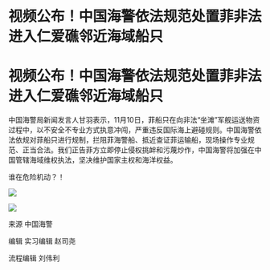 # 视频公布！中国海警依法规范处置菲非法进入仁爱礁邻近海域船只

# 视频公布！中国海警依法规范处置菲非法进入仁爱礁邻近海域船只

中国海警局新闻发言人甘羽表示，11月10日，菲船只在向非法“坐滩”军舰运送物资过程中，以不安全不专业方式执意冲闯，严重违反国际海上避碰规则。中国海警依法依规对菲船只进行规制，拦阻菲海警船、抵近查证菲运输船，现场操作专业规范、正当合法。我们正告菲方立即停止侵权挑衅和污蔑炒作，中国海警将加强在中国管辖海域维权执法，坚决维护国家主权和海洋权益。

谁在危险机动？！

![](https://inews.gtimg.com/om_bt/Obgmo_QPE1nvJUMH8gOlHK870GxxPA4eb07g5SoddS6RwAA/1000)

![](https://inews.gtimg.com/om_bt/Ole7y_WuqaFUZfdoQl1XDekO1Uq7-f_76VVb9aYyPUmGAAA/1000)

来源 中国海警

编辑 实习编辑 赵司尧

流程编辑 刘伟利

